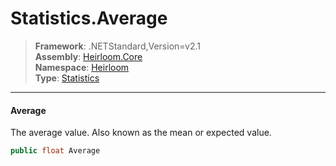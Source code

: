 # Statistics.Average

> **Framework**: .NETStandard,Version=v2.1  
> **Assembly**: [Heirloom.Core][0]  
> **Namespace**: [Heirloom][0]  
> **Type**: [Statistics][1]

--------------------------------------------------------------------------------

#### Average

The average value. Also known as the mean or expected value.

```cs
public float Average
```

[0]: ../Heirloom.Core.md
[1]: Heirloom.Statistics.md
